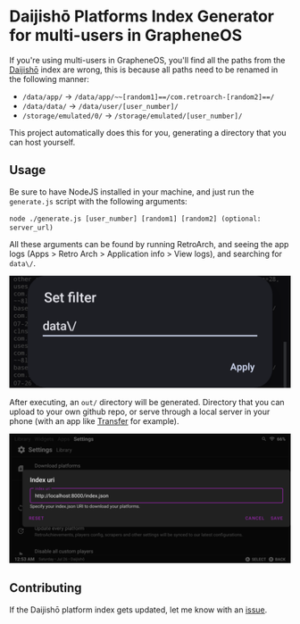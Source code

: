 # Daijishō Platforms Index Generator for multi-users in GrapheneOS

If you're using multi-users in GrapheneOS, you'll find all the paths from the [Daijishō](https://github.com/TapiocaFox/Daijishou) index are wrong, this is because all paths need to be renamed in the following manner:

- `/data/app/` -> `/data/app/~~[random1]==/com.retroarch-[random2]==/`
- `/data/data/` -> `/data/user/[user_number]/`
- `/storage/emulated/0/` -> `/storage/emulated/[user_number]/`

This project automatically does this for you, generating a directory that you can host yourself.

## Usage

Be sure to have NodeJS installed in your machine, and just run the `generate.js` script with the following arguments:

```
node ./generate.js [user_number] [random1] [random2] (optional: server_url)
```

All these arguments can be found by running RetroArch, and seeing the app logs (Apps > Retro Arch > Application info > View logs), and searching for `data\/`.

![](./tutorial-1.png)

After executing, an `out/` directory will be generated. Directory that you can upload to your own github repo, or serve through a local server in your phone (with an app like [Transfer](https://github.com/matan-h/Transfer) for example).

![](./tutorial-2.png)

## Contributing

If the Daijishō platform index gets updated, let me know with an [issue](https://github.com/LuanHimmlisch/Daijishou-Index-Gen-GrapheneOS/issues).
